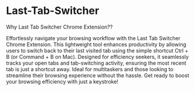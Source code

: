 # Last-Tab-Switcher

Why Last Tab Switcher Chrome Extension??

Effortlessly navigate your browsing workflow with the Last Tab Switcher Chrome Extension. This lightweight tool enhances productivity by allowing users to switch back to their last visited tab using the simple shortcut Ctrl + B (or Command + B on Mac). Designed for efficiency seekers, it seamlessly tracks your open tabs and tab-switching activity, ensuring the most recent tab is just a shortcut away. Ideal for multitaskers and those looking to streamline their browsing experience without the hassle. Get ready to boost your browsing efficiency with just a keystroke!
